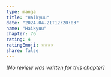 ```yaml
---
type: manga
title: "Haikyuu"
date: "2024-04-21T12:20:03"
name: "Haikyuu"
chapter: 76
rating: 4
ratingEmoji: ⭐️⭐️⭐️⭐️
share: false
---
```


*[No review was written for this chapter]*
